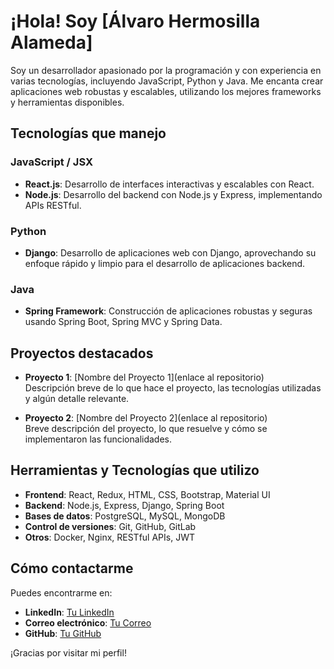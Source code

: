 # ¡Hola! Soy [Álvaro Hermosilla Alameda] 

Soy un desarrollador apasionado por la programación y con experiencia en varias tecnologías, incluyendo JavaScript, Python y Java. Me encanta crear aplicaciones web robustas y escalables, utilizando los mejores frameworks y herramientas disponibles.

## Tecnologías que manejo

### JavaScript / JSX
- **React.js**: Desarrollo de interfaces interactivas y escalables con React.
- **Node.js**: Desarrollo del backend con Node.js y Express, implementando APIs RESTful.

### Python
- **Django**: Desarrollo de aplicaciones web con Django, aprovechando su enfoque rápido y limpio para el desarrollo de aplicaciones backend.

### Java
- **Spring Framework**: Construcción de aplicaciones robustas y seguras usando Spring Boot, Spring MVC y Spring Data.

## Proyectos destacados

- **Proyecto 1**: [Nombre del Proyecto 1](enlace al repositorio)  
  Descripción breve de lo que hace el proyecto, las tecnologías utilizadas y algún detalle relevante.

- **Proyecto 2**: [Nombre del Proyecto 2](enlace al repositorio)  
  Breve descripción del proyecto, lo que resuelve y cómo se implementaron las funcionalidades.

## Herramientas y Tecnologías que utilizo
- **Frontend**: React, Redux, HTML, CSS, Bootstrap, Material UI
- **Backend**: Node.js, Express, Django, Spring Boot
- **Bases de datos**: PostgreSQL, MySQL, MongoDB
- **Control de versiones**: Git, GitHub, GitLab
- **Otros**: Docker, Nginx, RESTful APIs, JWT

## Cómo contactarme

Puedes encontrarme en:

- **LinkedIn**: [Tu LinkedIn](www.linkedin.com/in/álvaro-hermosilla-alameda-587526339)
- **Correo electrónico**: [Tu Correo](alvaro.hermosilla.alameda@gmail.com)
- **GitHub**: [Tu GitHub]([https://github.com/tuusuario](https://github.com/DevAlvaroHA))

¡Gracias por visitar mi perfil!


